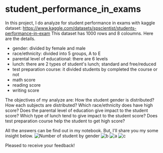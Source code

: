 # student_performance_in_exams
In this project, I do analyze for student performance in exams with kaggle dataset: https://www.kaggle.com/datasets/spscientist/students-performance-in-exam
This dataset has 1000 rows and 8 coloumns. Here are the details.
- gender: divided by female and male
- race/ethnicity: divided into 5 groups, A to E
- parental level of educational: there are 6 levels
- lunch: there are 2 types of student's lunch; standard and free/reduced
- test preparation course: it divided students by completed the course or not
- math score
- reading score
- writing score

The objectives of my analyze are:
How the student gender is distributed?
How each subjects are distributed?
Which race/ethnicity does have high score?
Does the parental level of education give impact to the student score?
Which type of lunch tend to give impact to the student score?
Does test preparation course help the student to get high score?

All the answers can be find out in my notebook. But, I'll share you my some insight below.
![Number of student by gender](https://user-images.githubusercontent.com/57255039/163589438-521d40a6-159a-420a-bb39-c1a014ab6998.png)
![b](https://user-images.githubusercontent.com/57255039/163589460-f3a5f21c-04f1-4637-8b06-aefada179ab3.png)
![a](https://user-images.githubusercontent.com/57255039/163589476-322132d0-d416-4175-87b7-afd29b5b7eb6.png)
![c](https://user-images.githubusercontent.com/57255039/163589480-bb46ceb8-5da8-4a6e-a509-7c23901e4c1a.png)

Pleased to receive your feedback!
